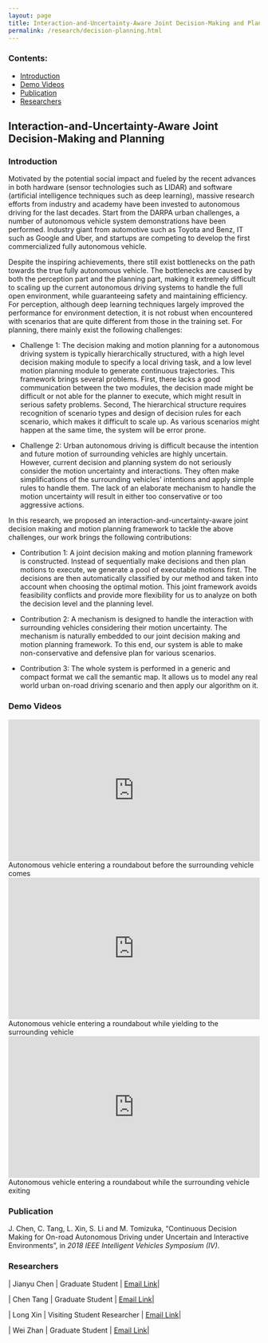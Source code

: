 ```yaml
---
layout: page
title: Interaction-and-Uncertainty-Aware Joint Decision-Making and Planning
permalink: /research/decision-planning.html
---
```


### Contents:

* [Introduction](#id1)
* [Demo Videos](#id2)
* [Publication](#id3)
* [Researchers](#id4)

<!-- Title your work here -->

## Interaction-and-Uncertainty-Aware Joint Decision-Making and Planning

<!-- Add your own introduction here -->

### <a name="id1"></a>Introduction

Motivated by the potential social impact and fueled by the recent advances in both hardware (sensor technologies such as LIDAR) and software (artificial intelligence techniques such as deep learning), massive research efforts from industry and academy have been invested to autonomous driving for the last decades. Start from the DARPA urban challenges, a number of autonomous vehicle system demonstrations have been performed. Industry giant from automotive such as Toyota and Benz, IT such as Google and Uber, and startups are competing to develop the first commercialized fully autonomous vehicle.

Despite the inspiring achievements, there still exist bottlenecks on the path towards the true fully autonomous vehicle. The bottlenecks are caused by both the perception part and the planning part, making it extremely difficult to scaling up the current autonomous driving systems to handle the full open environment, while guaranteeing safety and maintaining efficiency. For perception, although deep learning techniques largely improved the performance for environment detection, it is not robust when encountered with scenarios that are quite different from those in the training set. For planning, there mainly exist the following challenges:

* Challenge 1: 
The decision making and motion planning for a autonomous driving system is typically hierarchically structured, with a high level decision making module to specify a local driving task, and a low level motion planning module to generate continuous trajectories. This framework brings several problems. First, there lacks a good communication between the two modules, the decision made might be difficult or not able for the planner to execute, which might result in serious safety problems. Second, The hierarchical structure requires recognition of scenario types and design of decision rules for each scenario, which makes it difficult to scale up. As various scenarios might happen at the same time, the system will be error prone.

* Challenge 2: 
Urban autonomous driving is difficult because the intention and future motion of surrounding vehicles are highly uncertain. However, current decision and planning system do not seriously consider the motion uncertainty and interactions. They often make simplifications of the surrounding vehicles' intentions and apply simple rules to handle them. The lack of an elaborate mechanism to handle the motion uncertainty will result in either too conservative or too aggressive actions.


In this research, we proposed an interaction-and-uncertainty-aware joint decision making and motion planning framework to tackle the above challenges, our work brings the following contributions:

* Contribution 1: 
A joint decision making and motion planning framework is constructed. Instead of sequentially make decisions and then plan motions to execute, we generate a pool of executable motions first. The decisions are then automatically classified by our method and taken into account when choosing the optimal motion. This joint framework avoids feasibility conflicts and provide more flexibility for us to analyze on both the decision level and the planning level. 

* Contribution 2: 
A mechanism is designed to handle the interaction with surrounding vehicles considering their motion uncertainty. The mechanism is naturally embedded to our joint decision making and motion planning framework. To this end, our system is able to make non-conservative and defensive plan for various scenarios. 

* Contribution 3: 
The whole system is performed in a generic and compact format we call the semantic map. It allows us to model any real world urban on-road driving scenario and then apply our algorithm on it.

### <a name="id2"></a>Demo Videos

<div style="position: relative; width: 100%; height: 0; padding-bottom: 56.3%;">
<iframe style = "position: absolute; width: 100%; height: 100%; left: 0; top: 0;"
  src="https://www.youtube.com/embed/Dpb0UV-dtEY" frameborder="0" allow="autoplay; encrypted-media" allowfullscreen></iframe>
</div>

<div class="image-caption">Autonomous vehicle entering a roundabout before the surrounding vehicle comes</div>

<div style="position: relative; width: 100%; height: 0; padding-bottom: 56.3%;">
<iframe style = "position: absolute; width: 100%; height: 100%; left: 0; top: 0;"
  src="https://www.youtube.com/embed/phmtWT0xwCU" frameborder="0" allow="autoplay; encrypted-media" allowfullscreen></iframe>
</div>

<div class="image-caption">Autonomous vehicle entering a roundabout while yielding to the surrounding vehicle</div>

<div style="position: relative; width: 100%; height: 0; padding-bottom: 56.3%;">
<iframe style = "position: absolute; width: 100%; height: 100%; left: 0; top: 0;"
  src="https://www.youtube.com/embed/dk7-OotihME" frameborder="0" allow="autoplay; encrypted-media" allowfullscreen></iframe>
</div>

<div class="image-caption">Autonomous vehicle entering a roundabout while the surrounding vehicle exiting</div>

### <a name="id3"></a>Publication
J. Chen, C. Tang, L. Xin, S. Li and M. Tomizuka, “Continuous Decision Making for On-road Autonomous Driving under Uncertain and Interactive Environments”, in *2018 IEEE Intelligent Vehicles Symposium (IV)*.


### <a name="id4"></a>Researchers

| Jianyu Chen | Graduate Student | [Email Link](mailto:jianyuchen@berkeley.edu)|

| Chen Tang | Graduate Student | [Email Link](mailto:chen_tang@berkeley.edu)|

| Long Xin | Visiting Student Researcher | [Email Link](mailto:long_xin@berkeley.edu)|

| Wei Zhan | Graduate Student | [Email Link](mailto:wzhan@mails.tsinghua.edu.cn)|


